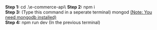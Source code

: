 <b>Step 1:</b>
cd .\e-commerce-api\\
<b>Step 2:</b>
npm i
<br>
<b>Step 3:</b>
(Type this command in a seperate terminal)
mongod
<u>(Note: You need mongodb installed)</u>
<br>
<b>Step 4:</b>
npm run dev
(In the previous terminal)